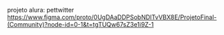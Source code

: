 projeto alura: pettwitter 
https://www.figma.com/proto/0UgDAaDDPSobNDlTvVBX8E/ProjetoFinal-(Community)?node-id=0-1&t=tgTUQw67sZ3e1i9Z-1
